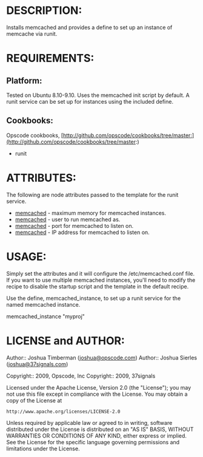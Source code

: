 # DESCRIPTION:

Installs memcached and provides a define to set up an instance of memcache via runit.

# REQUIREMENTS:

## Platform:

Tested on Ubuntu 8.10-9.10. Uses the memcached init script by default. A runit service can be set up for instances using the included define.

## Cookbooks:

Opscode cookbooks, [http://github.com/opscode/cookbooks/tree/master:](http://github.com/opscode/cookbooks/tree/master:)

* runit

# ATTRIBUTES: 

The following are node attributes passed to the template for the runit service.

* [memcached](:memory) - maximum memory for memcached instances.
* [memcached](:user) - user to run memcached as.
* [memcached](:port) - port for memcached to listen on.
* [memcached](:listen) - IP address for memcached to listen on.

# USAGE:

Simply set the attributes and it will configure the /etc/memcached.conf file. If you want to use multiple memcached instances, you'll need to modify the recipe to disable the startup script and the template in the default recipe.

Use the define, memcached_instance, to set up a runit service for the named memcached instance.

  memcached_instance "myproj" 

# LICENSE and AUTHOR:

Author:: Joshua Timberman (<joshua@opscode.com>)
Author:: Joshua Sierles (<joshua@37signals.com>)

Copyright:: 2009, Opscode, Inc
Copyright:: 2009, 37signals

Licensed under the Apache License, Version 2.0 (the "License");
you may not use this file except in compliance with the License.
You may obtain a copy of the License at

    http://www.apache.org/licenses/LICENSE-2.0

Unless required by applicable law or agreed to in writing, software
distributed under the License is distributed on an "AS IS" BASIS,
WITHOUT WARRANTIES OR CONDITIONS OF ANY KIND, either express or implied.
See the License for the specific language governing permissions and
limitations under the License.

